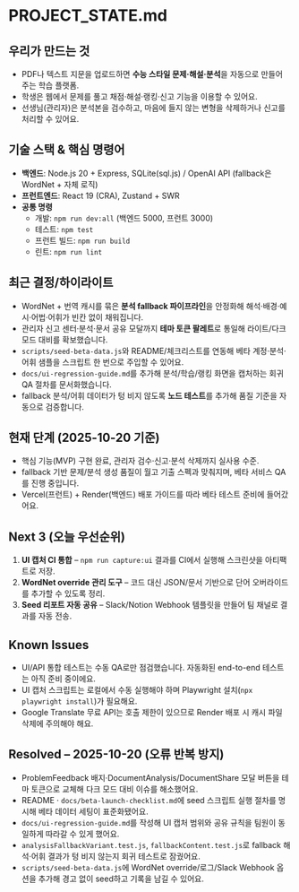# PROJECT_STATE.md

## 우리가 만드는 것
- PDF나 텍스트 지문을 업로드하면 **수능 스타일 문제·해설·분석**을 자동으로 만들어 주는 학습 플랫폼.
- 학생은 웹에서 문제를 풀고 채점·해설·랭킹·신고 기능을 이용할 수 있어요.
- 선생님(관리자)은 분석본을 검수하고, 마음에 들지 않는 변형을 삭제하거나 신고를 처리할 수 있어요.

## 기술 스택 & 핵심 명령어
- **백엔드**: Node.js 20 + Express, SQLite(sql.js) / OpenAI API (fallback은 WordNet + 자체 로직)
- **프런트엔드**: React 19 (CRA), Zustand + SWR
- **공통 명령**
  - 개발: `npm run dev:all` (백엔드 5000, 프런트 3000)
  - 테스트: `npm test`
  - 프런트 빌드: `npm run build`
  - 린트: `npm run lint`

## 최근 결정/하이라이트
- WordNet + 번역 캐시를 묶은 **분석 fallback 파이프라인**을 안정화해 해석·배경·예시·어법·어휘가 빈칸 없이 채워집니다.
- 관리자 신고 센터·분석·문서 공유 모달까지 **테마 토큰 팔레트**로 통일해 라이트/다크 모드 대비를 확보했습니다.
- `scripts/seed-beta-data.js`와 README/체크리스트를 연동해 베타 계정·분석·어휘 샘플을 스크립트 한 번으로 주입할 수 있어요.
- `docs/ui-regression-guide.md`를 추가해 분석/학습/랭킹 화면을 캡처하는 회귀 QA 절차를 문서화했습니다.
- fallback 분석/어휘 데이터가 텅 비지 않도록 **노드 테스트**를 추가해 품질 기준을 자동으로 검증합니다.

## 현재 단계 (2025-10-20 기준)
- 핵심 기능(MVP) 구현 완료, 관리자 검수·신고·분석 삭제까지 실사용 수준.
- fallback 기반 문제/분석 생성 품질이 월고 기출 스펙과 맞춰지며, 베타 서비스 QA를 진행 중입니다.
- Vercel(프런트) + Render(백엔드) 배포 가이드를 따라 베타 테스트 준비에 들어갔어요.

## Next 3 (오늘 우선순위)
1. **UI 캡처 CI 통합** – `npm run capture:ui` 결과를 CI에서 실행해 스크린샷을 아티팩트로 저장.
2. **WordNet override 관리 도구** – 코드 대신 JSON/문서 기반으로 단어 오버라이드를 추가할 수 있도록 정리.
3. **Seed 리포트 자동 공유** – Slack/Notion Webhook 템플릿을 만들어 팀 채널로 결과를 자동 전송.

## Known Issues
- UI/API 통합 테스트는 수동 QA로만 점검했습니다. 자동화된 end-to-end 테스트는 아직 준비 중이에요.
- UI 캡처 스크립트는 로컬에서 수동 실행해야 하며 Playwright 설치(`npx playwright install`)가 필요해요.
- Google Translate 무료 API는 호출 제한이 있으므로 Render 배포 시 캐시 파일 삭제에 주의해야 해요.

## Resolved – 2025-10-20 (오류 반복 방지)
- ProblemFeedback 배지·DocumentAnalysis/DocumentShare 모달 버튼을 테마 토큰으로 교체해 다크 모드 대비 이슈를 해소했어요.
- README · `docs/beta-launch-checklist.md`에 seed 스크립트 실행 절차를 명시해 베타 데이터 세팅이 표준화됐어요.
- `docs/ui-regression-guide.md`를 작성해 UI 캡처 범위와 공유 규칙을 팀원이 동일하게 따라갈 수 있게 했어요.
- `analysisFallbackVariant.test.js`, `fallbackContent.test.js`로 fallback 해석·어휘 결과가 텅 비지 않는지 회귀 테스트로 잠궜어요.
- `scripts/seed-beta-data.js`에 WordNet override/로그/Slack Webhook 옵션을 추가해 경고 없이 seed하고 기록을 남길 수 있어요.
